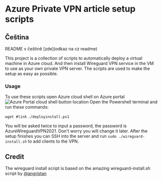 # Azure Private VPN article setup scripts

## Čeština
README v češtině [zde](odkaz na cz readme)

This project is a collection of scripts to automatically deploy a virtual machine in Azure cloud. And then install Wireguard VPN service in the VM to use as your own private VPN server. The scripts are used to make the setup as easy as possible.

### Usage
To use these scripts open Azure cloud shell on Azure portal
![Azure Portal cloud shell button location](./az-cloushell.png)
Open the Powershell terminal and run these commands:

`wget #link`
`./deployinstall.ps1`

You will be asked twice to input a password, the password is AzureWireguardVPN2021. Don't worry you will change it later.
After the setup finishes you can SSH into the server and run `sudo ./wireguard-install.sh` to add clients to the VPN.

## Credit
The wireguard install script is based on the amazing wireguard-install.sh script by [@angristan](https://github.com/angristan/wireguard-install)

